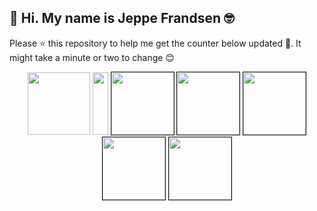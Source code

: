 ## 👋 Hi. My name is Jeppe Frandsen 🤓

Please ⭐ this repository to help me get the counter below updated 🤩. It might take a minute or two to change 😊

<p align="center">
    <img width="100" height="100" src="https://dl.dropboxusercontent.com/s/8377bdbe1abl2t7/star.png?dl=0"></img>
    <img width="25" height="100" src="https://dl.dropboxusercontent.com/s/kgnquhegw60j857/white.png?dl=0"></img>
    <img width="100" height="100" src="https://dl.dropboxusercontent.com/s/ki3z5ws0vjrxbap/giphy4.gif?dl=0" border="1"></img>
    <img width="100" height="100" src="https://dl.dropboxusercontent.com/s/wlf7uqfgz8f64dg/giphy3.gif?dl=0" border="1"></img>
    <img width="100" height="100" src="https://dl.dropboxusercontent.com/s/rm4s99r7rmkprju/giphy2.gif?dl=0" border="1"></img>
    <img width="100" height="100" src="https://dl.dropboxusercontent.com/s/7j6sji2xh82wiil/giphy1.gif?dl=0" border="1"></img>
    <img width="100" height="100" src="https://dl.dropboxusercontent.com/s/5lpx9a386ux24e6/giphy0.gif?dl=0" border="1"></img>
</p>
